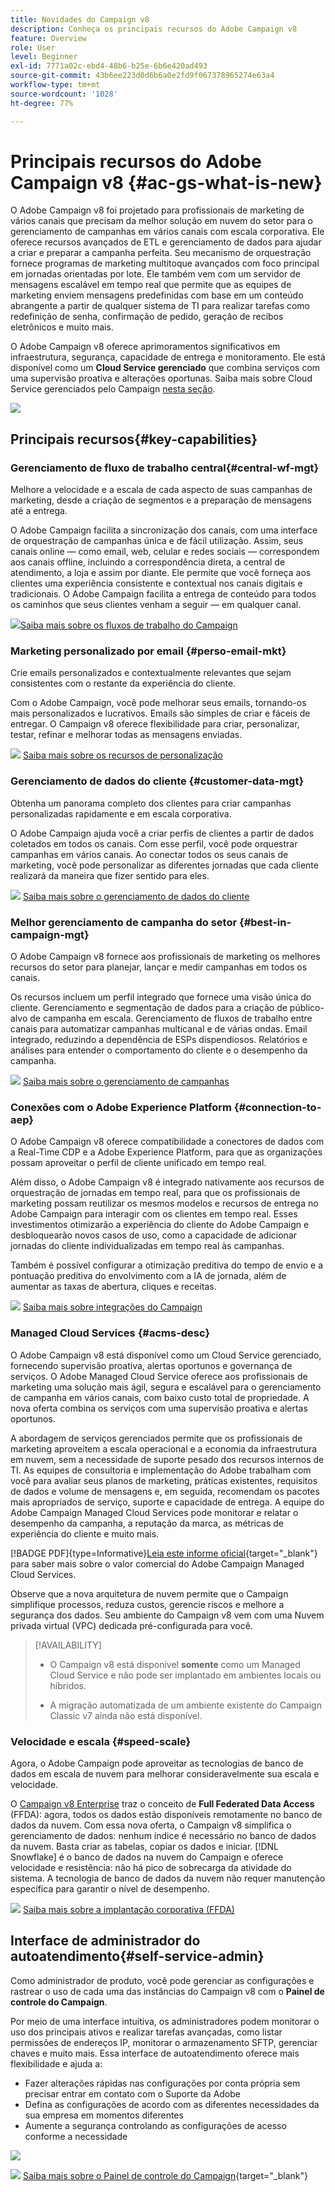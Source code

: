 ```yaml
---
title: Novidades do Campaign v8
description: Conheça os principais recursos do Adobe Campaign v8
feature: Overview
role: User
level: Beginner
exl-id: 7771a02c-ebd4-48b6-b25e-6b6e420ad493
source-git-commit: 43b6ee223d0d6b6a0e2fd9f067378965274e63a4
workflow-type: tm+mt
source-wordcount: '1028'
ht-degree: 77%

---
```


# Principais recursos do Adobe Campaign v8 {#ac-gs-what-is-new}

O Adobe Campaign v8 foi projetado para profissionais de marketing de vários canais que precisam da melhor solução em nuvem do setor para o gerenciamento de campanhas em vários canais com escala corporativa. Ele oferece recursos avançados de ETL e gerenciamento de dados para ajudar a criar e preparar a campanha perfeita. Seu mecanismo de orquestração fornece programas de marketing multitoque avançados com foco principal em jornadas orientadas por lote. Ele também vem com um servidor de mensagens escalável em tempo real que permite que as equipes de marketing enviem mensagens predefinidas com base em um conteúdo abrangente a partir de qualquer sistema de TI para realizar tarefas como redefinição de senha, confirmação de pedido, geração de recibos eletrônicos e muito mais.

O Adobe Campaign v8 oferece aprimoramentos significativos em infraestrutura, segurança, capacidade de entrega e monitoramento. Ele está disponível como um **Cloud Service gerenciado** que combina serviços com uma supervisão proativa e alterações oportunas. Saiba mais sobre Cloud Service gerenciados pelo Campaign [nesta seção](#acms-desc).

![](assets/home-page.png)

## Principais recursos{#key-capabilities}

### Gerenciamento de fluxo de trabalho central{#central-wf-mgt}

Melhore a velocidade e a escala de cada aspecto de suas campanhas de marketing, desde a criação de segmentos e a preparação de mensagens até a entrega.

O Adobe Campaign facilita a sincronização dos canais, com uma interface de orquestração de campanhas única e de fácil utilização. Assim, seus canais online — como email, web, celular e redes sociais — correspondem aos canais offline, incluindo a correspondência direta, a central de atendimento, a loja e assim por diante. Ele permite que você forneça aos clientes uma experiência consistente e contextual nos canais digitais e tradicionais. O Adobe Campaign facilita a entrega de conteúdo para todos os caminhos que seus clientes venham a seguir — em qualquer canal.

![](../assets/do-not-localize/glass.png)[Saiba mais sobre os fluxos de trabalho do Campaign](../config/workflows.md)

### Marketing personalizado por email {#perso-email-mkt}

Crie emails personalizados e contextualmente relevantes que sejam consistentes com o restante da experiência do cliente.

Com o Adobe Campaign, você pode melhorar seus emails, tornando-os mais personalizados e lucrativos. Emails são simples de criar e fáceis de entregar. O Campaign v8 oferece flexibilidade para criar, personalizar, testar, refinar e melhorar todas as mensagens enviadas.

![](../assets/do-not-localize/glass.png) [Saiba mais sobre os recursos de personalização](create-message.md)

### Gerenciamento de dados do cliente {#customer-data-mgt}

Obtenha um panorama completo dos clientes para criar campanhas personalizadas rapidamente e em escala corporativa.

O Adobe Campaign ajuda você a criar perfis de clientes a partir de dados coletados em todos os canais. Com esse perfil, você pode orquestrar campanhas em vários canais. Ao conectar todos os seus canais de marketing, você pode personalizar as diferentes jornadas que cada cliente realizará da maneira que fizer sentido para eles.

![](../assets/do-not-localize/glass.png) [Saiba mais sobre o gerenciamento de dados do cliente](audiences.md)

### Melhor gerenciamento de campanha do setor {#best-in-campaign-mgt}

O Adobe Campaign v8 fornece aos profissionais de marketing os melhores recursos do setor para planejar, lançar e medir campanhas em todos os canais.

Os recursos incluem um perfil integrado que fornece uma visão única do cliente. Gerenciamento e segmentação de dados para a criação de público-alvo de campanha em escala. Gerenciamento de fluxos de trabalho entre canais para automatizar campanhas multicanal e de várias ondas. Email integrado, reduzindo a dependência de ESPs dispendiosos. Relatórios e análises para entender o comportamento do cliente e o desempenho da campanha.

![](../assets/do-not-localize/glass.png) [Saiba mais sobre o gerenciamento de campanhas](campaigns.md)


### Conexões com o Adobe Experience Platform {#connection-to-aep}

O Adobe Campaign v8 oferece compatibilidade a conectores de dados com a Real-Time CDP e a Adobe Experience Platform, para que as organizações possam aproveitar o perfil de cliente unificado em tempo real.

Além disso, o Adobe Campaign v8 é integrado nativamente aos recursos de orquestração de jornadas em tempo real, para que os profissionais de marketing possam reutilizar os mesmos modelos e recursos de entrega no Adobe Campaign para interagir com os clientes em tempo real. Esses investimentos otimizarão a experiência do cliente do Adobe Campaign e desbloquearão novos casos de uso, como a capacidade de adicionar jornadas do cliente individualizadas em tempo real às campanhas.

Também é possível configurar a otimização preditiva do tempo de envio e a pontuação preditiva do envolvimento com a IA de jornada, além de aumentar as taxas de abertura, cliques e receitas.

![](../assets/do-not-localize/glass.png) [Saiba mais sobre integrações do Campaign](../connect/integration.md)


### Managed Cloud Services {#acms-desc}

O Adobe Campaign v8 está disponível como um Cloud Service gerenciado, fornecendo supervisão proativa, alertas oportunos e governança de serviços. O Adobe Managed Cloud Service oferece aos profissionais de marketing uma solução mais ágil, segura e escalável para o gerenciamento de campanha em vários canais, com baixo custo total de propriedade. A nova oferta combina os serviços com uma supervisão proativa e alertas oportunos.

A abordagem de serviços gerenciados permite que os profissionais de marketing aproveitem a escala operacional e a economia da infraestrutura em nuvem, sem a necessidade de suporte pesado dos recursos internos de TI. As equipes de consultoria e implementação do Adobe trabalham com você para avaliar seus planos de marketing, práticas existentes, requisitos de dados e volume de mensagens e, em seguida, recomendam os pacotes mais apropriados de serviço, suporte e capacidade de entrega. A equipe do Adobe Campaign Managed Cloud Services pode monitorar e relatar o desempenho da campanha, a reputação da marca, as métricas de experiência do cliente e muito mais.

[!BADGE PDF]{type=Informative}[Leia este informe oficial](assets/do-not-localize/IDC-Report-BusinessValueOfAdobeCampaign.pdf){target="_blank"} para saber mais sobre o valor comercial do Adobe Campaign Managed Cloud Services.

Observe que a nova arquitetura de nuvem permite que o Campaign simplifique processos, reduza custos, gerencie riscos e melhore a segurança dos dados. Seu ambiente do Campaign v8 vem com uma Nuvem privada virtual (VPC) dedicada pré-configurada para você.


>[!AVAILABILITY]
>
>* O Campaign v8 está disponível **somente** como um Managed Cloud Service e não pode ser implantado em ambientes locais ou híbridos.
>
>* A migração automatizada de um ambiente existente do Campaign Classic v7 ainda não está disponível.


### Velocidade e escala {#speed-scale}

Agora, o Adobe Campaign pode aproveitar as tecnologias de banco de dados em escala de nuvem para melhorar consideravelmente sua escala e velocidade.

O [Campaign v8 Enterprise](../architecture/enterprise-deployment.md) traz o conceito de **Full Federated Data Access** (FFDA): agora, todos os dados estão disponíveis remotamente no banco de dados da nuvem. Com essa nova oferta, o Campaign v8 simplifica o gerenciamento de dados: nenhum índice é necessário no banco de dados da nuvem. Basta criar as tabelas, copiar os dados e iniciar. [!DNL Snowflake] é o banco de dados na nuvem do Campaign e oferece velocidade e resistência: não há pico de sobrecarga da atividade do sistema. A tecnologia de banco de dados da nuvem não requer manutenção específica para garantir o nível de desempenho.

![](../assets/do-not-localize/glass.png) [Saiba mais sobre a implantação corporativa (FFDA)](../architecture/enterprise-deployment.md)


## Interface de administrador do autoatendimento{#self-service-admin}

Como administrador de produto, você pode gerenciar as configurações e rastrear o uso de cada uma das instâncias do Campaign v8 com o **Painel de controle do Campaign**.

Por meio de uma interface intuitiva, os administradores podem monitorar o uso dos principais ativos e realizar tarefas avançadas, como listar permissões de endereços IP, monitorar o armazenamento SFTP, gerenciar chaves e muito mais. Essa interface de autoatendimento oferece mais flexibilidade e ajuda a:

* Fazer alterações rápidas nas configurações por conta própria sem precisar entrar em contato com o Suporte da Adobe
* Defina as configurações de acordo com as diferentes necessidades da sua empresa em momentos diferentes
* Aumente a segurança controlando as configurações de acesso conforme a necessidade

![](assets/subdomain1.png)

![](../assets/do-not-localize/glass.png) [Saiba mais sobre o Painel de controle do Campaign](https://experienceleague.adobe.com/docs/control-panel/using/discover-control-panel/key-features.html?lang=pt-BR){target="_blank"}


